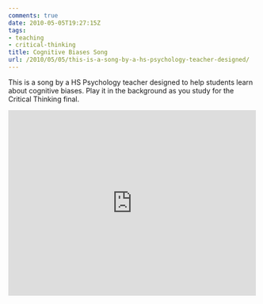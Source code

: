 ```yaml
---
comments: true
date: 2010-05-05T19:27:15Z
tags:
- teaching
- critical-thinking
title: Cognitive Biases Song
url: /2010/05/05/this-is-a-song-by-a-hs-psychology-teacher-designed/
---
```


<p>This is a song by a HS Psychology teacher designed to help students learn about cognitive biases. Play it in the background as you study for the Critical Thinking final.</p>

<iframe width="500" height="375" src="https://www.youtube.com/embed/3RsbmjNLQkc" frameborder="0" allowfullscreen></iframe>
